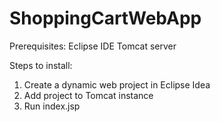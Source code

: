 # ShoppingCartWebApp
Prerequisites:
Eclipse IDE
Tomcat server

Steps to install:
1. Create a dynamic web project in Eclipse Idea
2. Add project to Tomcat instance
3. Run index.jsp
